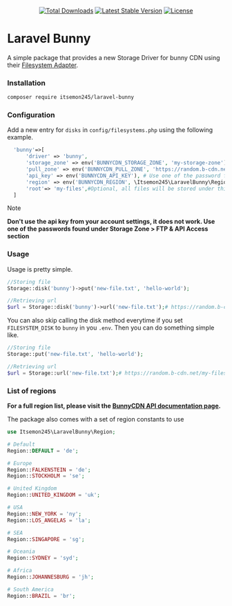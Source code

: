 <!--![Laravel_pausable_job_banner](https://github.com/itsemon245/laravel-pausable-job/assets/82655944/a9e055c9-9610-4d4e-94d4-ecc61acfd09b)-->

<p align="center">
 <a href="https://packagist.org/packages/itsemon245/laravel-pausable-job"><img src="https://img.shields.io/packagist/dt/itsemon245/laravel-bunny?style=for-the-badge&label=Downloads&color=61C9A8" alt="Total Downloads"></a>
 <a href="https://packagist.org/packages/itsemon245/laravel-pausable-job"><img src="https://img.shields.io/packagist/v/itsemon245/laravel-bunny?style=for-the-badge&label=Version" alt="Latest Stable Version"></a>
 <a href="https://packagist.org/packages/itsemon245/laravel-pausable-job"><img src="https://img.shields.io/packagist/l/itsemon245/laravel-bunny?style=for-the-badge&label=License" alt="License"></a>
</p>

# Laravel Bunny
A simple package that provides a new Storage Driver for bunny CDN using their [Filesystem Adapter](https://github.com/PlatformCommunity/flysystem-bunnycdn).

### Installation
```sh
composer require itsemon245/laravel-bunny
```

### Configuration
Add a new entry for `disks` in `config/filesystems.php` using the following example.
```php
  'bunny'=>[
      'driver' => 'bunny',
      'storage_zone' => env('BUNNYCDN_STORAGE_ZONE', 'my-storage-zone'),# Name of your storage zone
      'pull_zone' => env('BUNNYCDN_PULL_ZONE', 'https://random.b-cdn.net'),#Pull Zone URL
      'api_key' => env('BUNNYCDN_API_KEY'), # Use one of the password found in the storage zone.
      'region' => env('BUNNYCDN_REGION', \Itsemon245\LaravelBunny\Region::DEFAULT),
      'root'=> 'my-files',#Optional, all files will be stored under this directory if specified
  ]
```
> [!NOTE]
> **Don't use the api key from your account settings, it does not work. Use one of the passwords found under Storage Zone > FTP & API Access section**

### Usage
Usage is pretty simple.
```php
//Storing file
Storage::disk('bunny')->put('new-file.txt', 'hello-world');

//Retrieving url
$url = Storage::disk('bunny')->url('new-file.txt');# https://random.b-cdn.net/my-files/new-file.txt
```
You can also skip calling the disk method everytime if you  set `FILESYSTEM_DISK` to `bunny` in you `.env`. Then you can do something simple like.
```php
//Storing file
Storage::put('new-file.txt', 'hello-world');

//Retrieving url
$url = Storage::url('new-file.txt');# https://random.b-cdn.net/my-files/new-file.txt
```
### List of regions
**For a full region list, please visit the [BunnyCDN API documentation page](https://docs.bunny.net/reference/storage-api#storage-endpoints).**

The package also comes with a set of region constants to use

```php
use Itsemon245\LaravelBunny\Region;

# Default
Region::DEFAULT = 'de';

# Europe
Region::FALKENSTEIN = 'de';
Region::STOCKHOLM = 'se';

# United Kingdom
Region::UNITED_KINGDOM = 'uk';

# USA
Region::NEW_YORK = 'ny';
Region::LOS_ANGELAS = 'la';

# SEA
Region::SINGAPORE = 'sg';

# Oceania
Region::SYDNEY = 'syd';

# Africa
Region::JOHANNESBURG = 'jh';

# South America
Region::BRAZIL = 'br';
```


